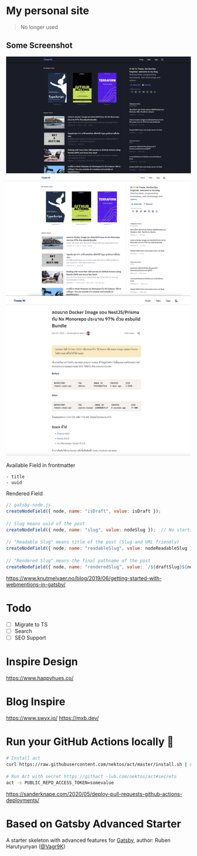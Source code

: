# My personal site

> No longer used
## Some Screenshot

![](images/homepage-darkmode.png)
![](images/homepage-lightmode.png)
![](images/post-contents.png)

Available  Field in frontmatter
```
- title
- uuid
```

Rendered Field
```js
// gatsby-node.js
createNodeField({ node, name: "isDraft", value: isDraft });

// Slug means uuid of the post
createNodeField({ node, name: "slug", value: nodeSlug });  // No starting and trailing slash ex: whaab42

// "Readable Slug" means title of the post (Slug and URL friendly)
createNodeField({ node, name: "readableSlug", value: nodeReadableSlug });

// "Rendered Slug" means the final pathname of the post
createNodeField({ node, name: "renderedSlug", value: `/${draftSlug}${nodeReadableSlug}-${nodeSlug}` });
```

https://www.knutmelvaer.no/blog/2019/06/getting-started-with-webmentions-in-gatsby/
# Todo
- [ ] Migrate to TS
- [ ] Search
- [ ] SEO Support

# Inspire Design
https://www.happyhues.co/


# Blog Inspire
https://www.swyx.io/
https://mxb.dev/

# Run your GitHub Actions locally 🚀

```bash
# Install act
curl https://raw.githubusercontent.com/nektos/act/master/install.sh | sudo bash

# Run Act with secret https://githact -lub.com/nektos/act#secrets
act -s PUBLIC_REPO_ACCESS_TOKEN=somevalue
```

https://sanderknape.com/2020/05/deploy-pull-requests-github-actions-deployments/


# Based on Gatsby Advanced Starter

A starter skeleton with advanced features for [Gatsby](https://github.com/gatsbyjs/gatsby/), author: Ruben Harutyunyan ([@Vagr9K](https://twitter.com/Vagr9K))

